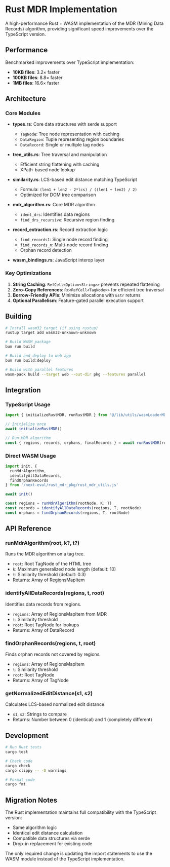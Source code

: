 # Rust MDR Implementation

A high-performance Rust + WASM implementation of the MDR (Mining Data Records) algorithm, providing significant speed improvements over the TypeScript version.

## Performance

Benchmarked improvements over TypeScript implementation:
- **10KB files**: 3.2× faster
- **100KB files**: 8.8× faster  
- **1MB files**: 16.6× faster

## Architecture

### Core Modules

- **types.rs**: Core data structures with serde support
  - `TagNode`: Tree node representation with caching
  - `DataRegion`: Tuple representing region boundaries
  - `DataRecord`: Single or multiple tag nodes

- **tree_utils.rs**: Tree traversal and manipulation
  - Efficient string flattening with caching
  - XPath-based node lookup

- **similarity.rs**: LCS-based edit distance matching TypeScript
  - Formula: `(len1 + len2 - 2*lcs) / ((len1 + len2) / 2)`
  - Optimized for DOM tree comparison

- **mdr_algorithm.rs**: Core MDR algorithm
  - `ident_drs`: Identifies data regions
  - `find_drs_recursive`: Recursive region finding

- **record_extraction.rs**: Record extraction logic
  - `find_records1`: Single node record finding
  - `find_records_n`: Multi-node record finding
  - Orphan record detection

- **wasm_bindings.rs**: JavaScript interop layer

### Key Optimizations

1. **String Caching**: `RefCell<Option<String>>` prevents repeated flattening
2. **Zero-Copy References**: `Rc<RefCell<TagNode>>` for efficient tree traversal
3. **Borrow-Friendly APIs**: Minimize allocations with `&str` returns
4. **Optional Parallelism**: Feature-gated parallel execution support

## Building

```bash
# Install wasm32 target (if using rustup)
rustup target add wasm32-unknown-unknown

# Build WASM package
bun run build

# Build and deploy to web app
bun run build:deploy

# Build with parallel features
wasm-pack build --target web --out-dir pkg --features parallel
```

## Integration

### TypeScript Usage

```typescript
import { initializeRustMDR, runRustMDR } from '@/lib/utils/wasmLoaderMDR'

// Initialize once
await initializeRustMDR()

// Run MDR algorithm
const { regions, records, orphans, finalRecords } = await runRustMDR(rootNode, K, T)
```

### Direct WASM Usage

```typescript
import init, {
  runMdrAlgorithm,
  identifyAllDataRecords,
  findOrphanRecords
} from '/next-eval/rust_mdr_pkg/rust_mdr_utils.js'

await init()

const regions = runMdrAlgorithm(rootNode, K, T)
const records = identifyAllDataRecords(regions, T, rootNode)
const orphans = findOrphanRecords(regions, T, rootNode)
```

## API Reference

### runMdrAlgorithm(root, k?, t?)
Runs the MDR algorithm on a tag tree.
- `root`: Root TagNode of the HTML tree
- `k`: Maximum generalized node length (default: 10)
- `t`: Similarity threshold (default: 0.3)
- Returns: Array of RegionsMapItem

### identifyAllDataRecords(regions, t, root)
Identifies data records from regions.
- `regions`: Array of RegionsMapItem from MDR
- `t`: Similarity threshold
- `root`: Root TagNode for lookups
- Returns: Array of DataRecord

### findOrphanRecords(regions, t, root)
Finds orphan records not covered by regions.
- `regions`: Array of RegionsMapItem
- `t`: Similarity threshold
- `root`: Root TagNode
- Returns: Array of TagNode

### getNormalizedEditDistance(s1, s2)
Calculates LCS-based normalized edit distance.
- `s1`, `s2`: Strings to compare
- Returns: Number between 0 (identical) and 1 (completely different)

## Development

```bash
# Run Rust tests
cargo test

# Check code
cargo check
cargo clippy -- -D warnings

# Format code
cargo fmt
```

## Migration Notes

The Rust implementation maintains full compatibility with the TypeScript version:
- Same algorithm logic
- Identical edit distance calculation
- Compatible data structures via serde
- Drop-in replacement for existing code

The only required change is updating the import statements to use the WASM module instead of the TypeScript implementation.
